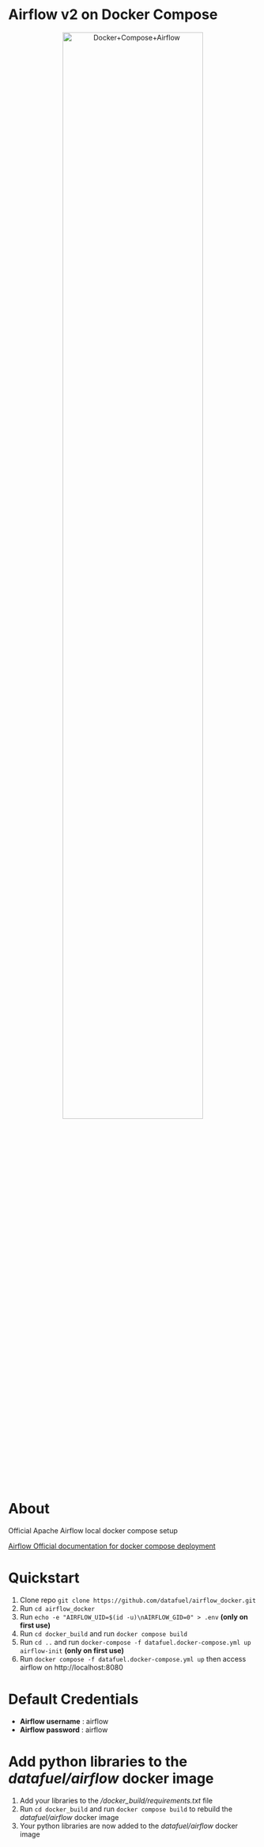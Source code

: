 # Airflow v2 on Docker Compose

<p align="center">
  <a target="_blank" rel="noopener noreferrer">
    <img width="75%" src="https://upload.wikimedia.org/wikipedia/commons/d/de/AirflowLogo.png" alt="Docker+Compose+Airflow" />
  </a>
</p>

# About
Official Apache Airflow local docker compose setup

[Airflow Official documentation for docker compose deployment](https://airflow.apache.org/docs/apache-airflow/stable/start/docker.html#docker-compose-yaml)


# Quickstart
1. Clone repo `git clone https://github.com/datafuel/airflow_docker.git`
2. Run `cd airflow_docker`
3. Run `echo -e "AIRFLOW_UID=$(id -u)\nAIRFLOW_GID=0" > .env` **(only on first use)**
4. Run `cd docker_build` and run `docker compose build`
5. Run `cd ..` and run `docker-compose -f datafuel.docker-compose.yml up airflow-init` **(only on first use)**
6. Run `docker compose -f datafuel.docker-compose.yml up` then access airflow on http://localhost:8080

# Default Credentials
- **Airflow username** : airflow
- **Airflow password** : airflow

# Add python libraries to the *datafuel/airflow* docker image
1. Add your libraries to the */docker_build/requirements.txt* file
2. Run `cd docker_build` and run `docker compose build` to rebuild the *datafuel/airflow* docker image
3. Your python libraries are now added to the *datafuel/airflow* docker image


